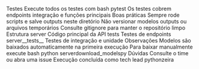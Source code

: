  Testes
Execute todos os testes com
bash
pytest
Os testes cobrem endpoints integração e funções principais
 Boas práticas
 Sempre rode scripts e salve outputs neste diretório
 Não versionar modelos outputs ou arquivos temporários
 Consulte gitignore para manter o repositório limpo
 Estrutura
 server  Código principal da API
 tests  Testes de endpoints
 server__tests__  Testes de integração e unidade
 Observações
 Modelos são baixados automaticamente na primeira execução
 Para baixar manualmente execute
bash
python serverdownload_modelspy
Dúvidas Consulte o time ou abra uma issue
Execução concluída como tech lead pythonzeira